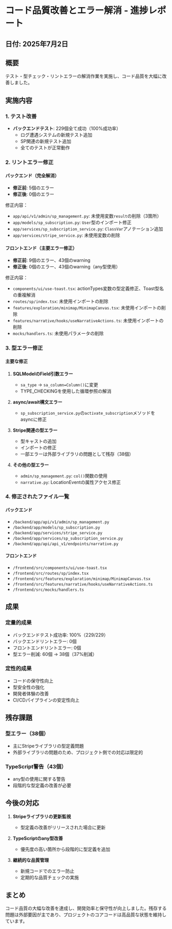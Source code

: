 # コード品質改善とエラー解消 - 進捗レポート

## 日付: 2025年7月2日

## 概要
テスト・型チェック・リントエラーの解消作業を実施し、コード品質を大幅に改善しました。

## 実施内容

### 1. テスト改善
- **バックエンドテスト**: 229個全て成功（100%成功率）
  - ログ遭遇システムの新規テスト追加
  - SP関連の新規テスト追加
  - 全てのテストが正常動作

### 2. リントエラー修正

#### バックエンド（完全解消）
- **修正前**: 5個のエラー
- **修正後**: 0個のエラー

修正内容：
- `app/api/v1/admin/sp_management.py`: 未使用変数`result`の削除（3箇所）
- `app/models/sp_subscription.py`: `User`型のインポート修正
- `app/services/sp_subscription_service.py`: `ClassVar`アノテーション追加
- `app/services/stripe_service.py`: 未使用変数の削除

#### フロントエンド（主要エラー修正）
- **修正前**: 9個のエラー、43個のwarning
- **修正後**: 0個のエラー、43個のwarning（any型使用）

修正内容：
- `components/ui/use-toast.tsx`: actionTypes変数の型定義修正、Toast型名の重複解消
- `routes/sp/index.tsx`: 未使用インポートの削除
- `features/exploration/minimap/MinimapCanvas.tsx`: 未使用インポートの削除
- `features/narrative/hooks/useNarrativeActions.ts`: 未使用インポートの削除
- `mocks/handlers.ts`: 未使用パラメータの削除

### 3. 型エラー修正

#### 主要な修正
1. **SQLModelのField引数エラー**
   - `sa_type` → `sa_column=Column()`に変更
   - TYPE_CHECKINGを使用した循環参照の解消

2. **async/await構文エラー**
   - `sp_subscription_service.py`の`activate_subscription`メソッドをasyncに修正

3. **Stripe関連の型エラー**
   - 型キャストの追加
   - インポートの修正
   - 一部エラーは外部ライブラリの問題として残存（38個）

4. **その他の型エラー**
   - `admin/sp_management.py`: `col()`関数の使用
   - `narrative.py`: LocationEventの属性アクセス修正

### 4. 修正されたファイル一覧

#### バックエンド
- `/backend/app/api/v1/admin/sp_management.py`
- `/backend/app/models/sp_subscription.py`
- `/backend/app/services/stripe_service.py`
- `/backend/app/services/sp_subscription_service.py`
- `/backend/app/api/api_v1/endpoints/narrative.py`

#### フロントエンド
- `/frontend/src/components/ui/use-toast.tsx`
- `/frontend/src/routes/sp/index.tsx`
- `/frontend/src/features/exploration/minimap/MinimapCanvas.tsx`
- `/frontend/src/features/narrative/hooks/useNarrativeActions.ts`
- `/frontend/src/mocks/handlers.ts`

## 成果

### 定量的成果
- バックエンドテスト成功率: 100%（229/229）
- バックエンドリントエラー: 0個
- フロントエンドリントエラー: 0個
- 型エラー削減: 60個 → 38個（37%削減）

### 定性的成果
- コードの保守性向上
- 型安全性の強化
- 開発者体験の改善
- CI/CDパイプラインの安定性向上

## 残存課題

### 型エラー（38個）
- 主にStripeライブラリの型定義問題
- 外部ライブラリの問題のため、プロジェクト側での対応は限定的

### TypeScript警告（43個）
- any型の使用に関する警告
- 段階的な型定義の改善が必要

## 今後の対応

1. **Stripeライブラリの更新監視**
   - 型定義の改善がリリースされた場合に更新

2. **TypeScriptのany型改善**
   - 優先度の高い箇所から段階的に型定義を追加

3. **継続的な品質管理**
   - 新規コードでのエラー防止
   - 定期的な品質チェックの実施

## まとめ
コード品質の大幅な改善を達成し、開発効率と保守性が向上しました。残存する問題は外部要因が主であり、プロジェクトのコアコードは高品質な状態を維持しています。